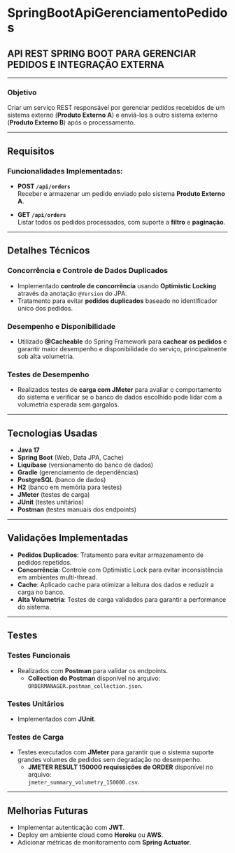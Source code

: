 # **SpringBootApiGerenciamentoPedidos**

## **API REST SPRING BOOT PARA GERENCIAR PEDIDOS E INTEGRAÇÃO EXTERNA**

---

### **Objetivo**

Criar um serviço REST responsável por gerenciar pedidos recebidos de um sistema externo (**Produto Externo A**) e enviá-los a outro sistema externo (**Produto Externo B**) após o processamento.

---

## **Requisitos**

### **Funcionalidades Implementadas:**

- **POST `/api/orders`**  
  Receber e armazenar um pedido enviado pelo sistema **Produto Externo A**.

- **GET `/api/orders`**  
  Listar todos os pedidos processados, com suporte a **filtro** e **paginação**.

---

## **Detalhes Técnicos**

### **Concorrência e Controle de Dados Duplicados**
- Implementado **controle de concorrência** usando **Optimistic Locking** através da anotação `@Version` do JPA.
- Tratamento para evitar **pedidos duplicados** baseado no identificador único dos pedidos.

### **Desempenho e Disponibilidade**
- Utilizado **@Cacheable** do Spring Framework para **cachear os pedidos** e garantir maior desempenho e disponibilidade do serviço, principalmente sob alta volumetria.

### **Testes de Desempenho**
- Realizados testes de **carga com JMeter** para avaliar o comportamento do sistema e verificar se o banco de dados escolhido pode lidar com a volumetria esperada sem gargalos.

---

## **Tecnologias Usadas**

- **Java 17**
- **Spring Boot** (Web, Data JPA, Cache)
- **Liquibase** (versionamento do banco de dados)
- **Gradle** (gerenciamento de dependências)
- **PostgreSQL** (banco de dados)
- **H2** (banco em memória para testes)
- **JMeter** (testes de carga)
- **JUnit** (testes unitários)
- **Postman** (testes manuais dos endpoints)

---

## **Validações Implementadas**

- **Pedidos Duplicados**: Tratamento para evitar armazenamento de pedidos repetidos.
- **Concorrência**: Controle com Optimistic Lock para evitar inconsistência em ambientes multi-thread.
- **Cache**: Aplicado cache para otimizar a leitura dos dados e reduzir a carga no banco.
- **Alta Volumetria**: Testes de carga validados para garantir a performance do sistema.

---

## **Testes**

### **Testes Funcionais**
- Realizados com **Postman** para validar os endpoints.  
  - **Collection do Postman** disponível no arquivo:  
    `ORDERMANAGER.postman_collection.json`.

### **Testes Unitários**
- Implementados com **JUnit**.

### **Testes de Carga**
- Testes executados com **JMeter** para garantir que o sistema suporte grandes volumes de pedidos sem degradação no desempenho.
  - **JMETER RESULT 150000 requissições de ORDER** disponível no arquivo:  
    `jmeter_summary_volumetry_150000.csv`.

---

## **Melhorias Futuras**

- Implementar autenticação com **JWT**.
- Deploy em ambiente cloud como **Heroku** ou **AWS**.
- Adicionar métricas de monitoramento com **Spring Actuator**.